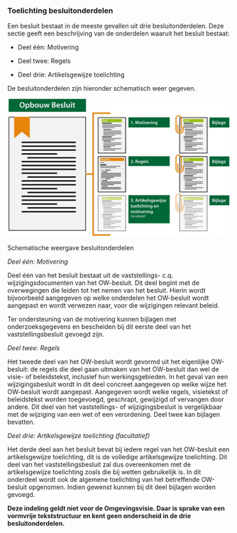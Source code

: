 ### Toelichting besluitonderdelen

Een besluit bestaat in de meeste gevallen uit drie besluitonderdelen. Deze
sectie geeft een beschrijving van de onderdelen waaruit het besluit bestaat:

-   Deel één: Motivering

-   Deel twee: Regels

-   Deel drie: Artikelsgewijze toelichting

De besluitonderdelen zijn hieronder schematisch weer gegeven.

![](media/07f9767ddd474f559a50a4b04b5a14eb.png)

Schematische weergave besluitonderdelen

*Deel één: Motivering*

Deel één van het besluit bestaat uit de vaststellings- c.q. wijzigingsdocumenten
van het OW-besluit. Dit deel begint met de overwegingen die leiden tot het nemen
van het besluit. Hierin wordt bijvoorbeeld aangegeven op welke onderdelen het
OW-besluit wordt aangepast en wordt verwezen naar, voor die wijzigingen relevant
beleid.

Ter ondersteuning van de motivering kunnen bijlagen met onderzoeksgegevens en
bescheiden bij dit eerste deel van het vaststellingsbesluit gevoegd zijn.

*Deel twee: Regels*

Het tweede deel van het OW-besluit wordt gevormd uit het eigenlijke OW-besluit:
de regels die deel gaan uitmaken van het OW-besluit dan wel de visie- of
beleidstekst, inclusief hun werkingsgebieden. In het geval van een
wijzigingsbesluit wordt in dit deel concreet aangegeven op welke wijze het
OW-besluit wordt aangepast. Aangegeven wordt welke regels, visietekst of
beleidstekst worden toegevoegd, geschrapt, gewijzigd of vervangen door andere.
Dit deel van het vaststellings- of wijzigingsbesluit is vergelijkbaar met de
wijziging van een wet of een verordening. Deel twee kan bijlagen bevatten.

*Deel drie: Artikelsgewijze toelichting (facultatief)*

Het derde deel aan het besluit bevat bij iedere regel van het OW-besluit een
artikelsgewijze toelichting, dit is de volledige artikelsgewijze toelichting.
Dit deel van het vaststellingsbesluit zal dus overeenkomen met de
artikelsgewijze toelichting zoals die bij wetten gebruikelijk is. In dit
onderdeel wordt ook de algemene toelichting van het betreffende OW-besluit
opgenomen. Indien gewenst kunnen bij dit deel bijlagen worden gevoegd.

**Deze indeling geldt niet voor de Omgevingsvisie. Daar is sprake van een
vormvrije tekststructuur en kent geen onderscheid in de drie
besluitonderdelen.**
